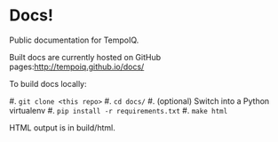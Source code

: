 Docs!
====

Public documentation for TempoIQ.

Built docs are currently hosted on GitHub pages:http://tempoiq.github.io/docs/

To build docs locally:

#. `git clone <this repo>`
#. `cd docs/`
#. (optional) Switch into a Python virtualenv
#. `pip install -r requirements.txt`
#. `make html`

HTML output is in build/html. 
